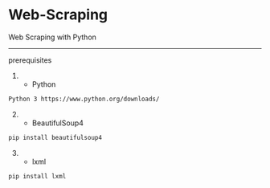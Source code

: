 # Web-Scraping
Web Scraping with Python
************************
prerequisites 
  1. * Python
  ```sh
  Python 3 https://www.python.org/downloads/
  ```
  2. * BeautifulSoup4
  ```sh
  pip install beautifulsoup4
  ```
  3. * lxml
  ```sh
  pip install lxml
  ```

